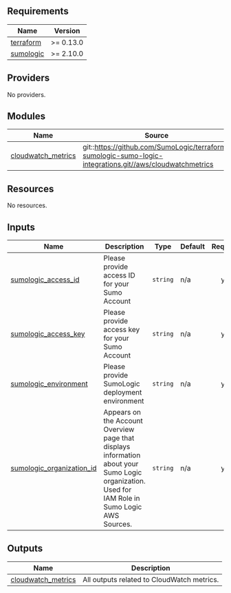 ## Requirements

| Name | Version |
|------|---------|
| <a name="requirement_terraform"></a> [terraform](#requirement\_terraform) | >= 0.13.0 |
| <a name="requirement_sumologic"></a> [sumologic](#requirement\_sumologic) | >= 2.10.0 |

## Providers

No providers.

## Modules

| Name | Source | Version |
|------|--------|---------|
| <a name="module_cloudwatch_metrics"></a> [cloudwatch\_metrics](#module\_cloudwatch\_metrics) | git::https://github.com/SumoLogic/terraform-sumologic-sumo-logic-integrations.git//aws/cloudwatchmetrics | n/a |

## Resources

No resources.

## Inputs

| Name | Description | Type | Default | Required |
|------|-------------|------|---------|:--------:|
| <a name="input_sumologic_access_id"></a> [sumologic\_access\_id](#input\_sumologic\_access\_id) | Please provide access ID for your Sumo Account | `string` | n/a | yes |
| <a name="input_sumologic_access_key"></a> [sumologic\_access\_key](#input\_sumologic\_access\_key) | Please provide access key for your Sumo Account | `string` | n/a | yes |
| <a name="input_sumologic_environment"></a> [sumologic\_environment](#input\_sumologic\_environment) | Please provide SumoLogic deployment environment | `string` | n/a | yes |
| <a name="input_sumologic_organization_id"></a> [sumologic\_organization\_id](#input\_sumologic\_organization\_id) | Appears on the Account Overview page that displays information about your Sumo Logic organization. Used for IAM Role in Sumo Logic AWS Sources. | `string` | n/a | yes |

## Outputs

| Name | Description |
|------|-------------|
| <a name="output_cloudwatch_metrics"></a> [cloudwatch\_metrics](#output\_cloudwatch\_metrics) | All outputs related to CloudWatch metrics. |
